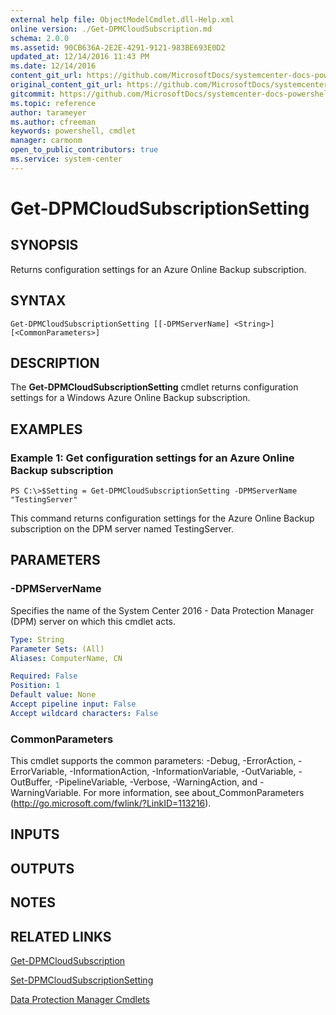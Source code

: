 ```yaml
---
external help file: ObjectModelCmdlet.dll-Help.xml
online version: ./Get-DPMCloudSubscription.md
schema: 2.0.0
ms.assetid: 90CB636A-2E2E-4291-9121-983BE693E0D2
updated_at: 12/14/2016 11:43 PM
ms.date: 12/14/2016
content_git_url: https://github.com/MicrosoftDocs/systemcenter-docs-powershell/blob/master/systemcenter-cmdlets/SystemCenter2016/DataProtectionManager/v1.0/Get-DPMCloudSubscriptionSetting.md
original_content_git_url: https://github.com/MicrosoftDocs/systemcenter-docs-powershell/blob/master/systemcenter-cmdlets/SystemCenter2016/DataProtectionManager/v1.0/Get-DPMCloudSubscriptionSetting.md
gitcommit: https://github.com/MicrosoftDocs/systemcenter-docs-powershell/blob/96cd9bd2780eb6b78c540fa00d3b8a4313e3ed40/systemcenter-cmdlets/SystemCenter2016/DataProtectionManager/v1.0/Get-DPMCloudSubscriptionSetting.md
ms.topic: reference
author: tarameyer
ms.author: cfreeman
keywords: powershell, cmdlet
manager: carmonm
open_to_public_contributors: true
ms.service: system-center
---
```


# Get-DPMCloudSubscriptionSetting

## SYNOPSIS
Returns configuration settings for an Azure Online Backup subscription.

## SYNTAX

```
Get-DPMCloudSubscriptionSetting [[-DPMServerName] <String>] [<CommonParameters>]
```

## DESCRIPTION
The **Get-DPMCloudSubscriptionSetting** cmdlet returns configuration settings for a Windows Azure Online Backup subscription.

## EXAMPLES

### Example 1: Get configuration settings for an Azure Online Backup subscription
```
PS C:\>$Setting = Get-DPMCloudSubscriptionSetting -DPMServerName "TestingServer"
```

This command returns configuration settings for the Azure Online Backup subscription on the DPM server named TestingServer.

## PARAMETERS

### -DPMServerName
Specifies the name of the System Center 2016 - Data Protection Manager (DPM) server on which this cmdlet acts.

```yaml
Type: String
Parameter Sets: (All)
Aliases: ComputerName, CN

Required: False
Position: 1
Default value: None
Accept pipeline input: False
Accept wildcard characters: False
```

### CommonParameters
This cmdlet supports the common parameters: -Debug, -ErrorAction, -ErrorVariable, -InformationAction, -InformationVariable, -OutVariable, -OutBuffer, -PipelineVariable, -Verbose, -WarningAction, and -WarningVariable. For more information, see about_CommonParameters (http://go.microsoft.com/fwlink/?LinkID=113216).

## INPUTS

## OUTPUTS

## NOTES

## RELATED LINKS

[Get-DPMCloudSubscription](xref:SystemCenter2016/DataProtectionManager/v1.0/Get-DPMCloudSubscription.md)

[Set-DPMCloudSubscriptionSetting](xref:SystemCenter2016/DataProtectionManager/v1.0/Set-DPMCloudSubscriptionSetting.md)

[Data Protection Manager Cmdlets](xref:SystemCenter2016/DataProtectionManager/v1.0/DataProtectionManager.md)

